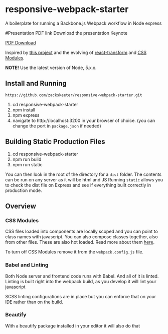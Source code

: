 # responsive-webpack-starter
A boilerplate for running a Backbone.js Webpack workflow in Node express

#Presentation PDF link
Download the presentation Keynote 

[PDF Download](https://drive.google.com/a/responsive.co.za/file/d/0B9JSGsla8tsCVWgxSEU5Vi1IRFk)

Inspired by [this project](https://github.com/vesparny/react-kickstart) and the evolving of [react-transform](https://github.com/gaearon/react-transform-boilerplate) and [CSS Modules]((http://glenmaddern.com/articles/css-modules)).

**NOTE!** Use the latest version of Node, 5.x.x.

## Install and Running
`https://github.com/zackskeeter/responsive-webpack-starter.git`

1. cd responsive-webpack-starter
2. npm install
3. npm express
4. navigate to http://localhost:3200 in your browser of choice. (you can change the port in `package.json` if needed)

## Building Static Production Files

1. cd responsive-webpack-starter
2. npm run build
3. npm run static

You can then look in the root of the directory for a `dist` folder. The contents can be run on any server as it will be html and JS
Running `static` allows you to check the dist file on Express and see if everything built correctly in production mode. 

## Overview

### CSS Modules
CSS files loaded into components are locally scoped and you can point to class names with javascript. You can also compose classes together, also from other files. These are also hot loaded. Read more about them [here](http://glenmaddern.com/articles/css-modules).

To turn off CSS Modules remove it from the `webpack.config.js` file.

### Babel and Linting
Both Node server and frontend code runs with Babel. And all of it is linted. Linting is built right into the webpack build, as you develop it will lint your javascript

SCSS linting configurations are in place but you can enforce that on your IDE rather than on the build. 

### Beautify
With a beautify package installed in your editor it will also do that

